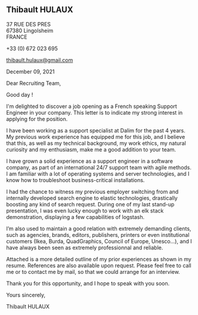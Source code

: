 <div class="flex-box">
<aside>

# Thibault HULAUX

37 RUE DES PRES  
67380 Lingolsheim  
FRANCE

+33 (0) 672 023 695

[thibault.hulaux@gmail.com](mailto:thibault.hulaux@gmail.com)

</aside>
<main>
<section class="date">

December 09, 2021

</section>
<section class="letter">

Dear Recruiting Team,

Good day !

I'm delighted to discover a job opening as a French speaking Support Engineer in your company. This letter is to indicate my strong interest in applying for the position.

I have been working as a support specialist at Dalim for the past 4 years. My previous work experience has equipped me for this job, and I believe that this, as well as my technical background, my work ethics, my natural curiosity and my enthusiasm, make me a good addition to your team.

I have grown a solid experience as a support engineer in a software company, as part of an international 24/7 support team with agile methods. I am familiar with a lot of operating systems and server technologies, and I know how to troubleshoot business-critical installations.

I had the chance to witness my previous employer switching from and internally developed search engine to elastic technologies, drastically boosting any kind of search request. During one of my last stand-up presentation, I was even lucky enough to work with an elk stack demonstration, displaying a few capabilities of logstash.

I’m also used to maintain a good relation with extremely demanding clients, such as agencies, brands, editors, publishers, printers or even institutional customers (Ikea, Burda, QuadGraphics, Council of Europe, Unesco...), and I have always been seen as extremely professionnal and reliable.

Attached is a more detailed outline of my prior experiences as shown in my resume. References are also available upon request. Please feel free to call me or to contact me by mail, so that we could arrange for an interview.

Thank you for this opportunity, and I hope to speak with you soon.

Yours sincerely,

</section>
<section class="signature">

Thibault HULAUX

</section>
</main>
</div>
